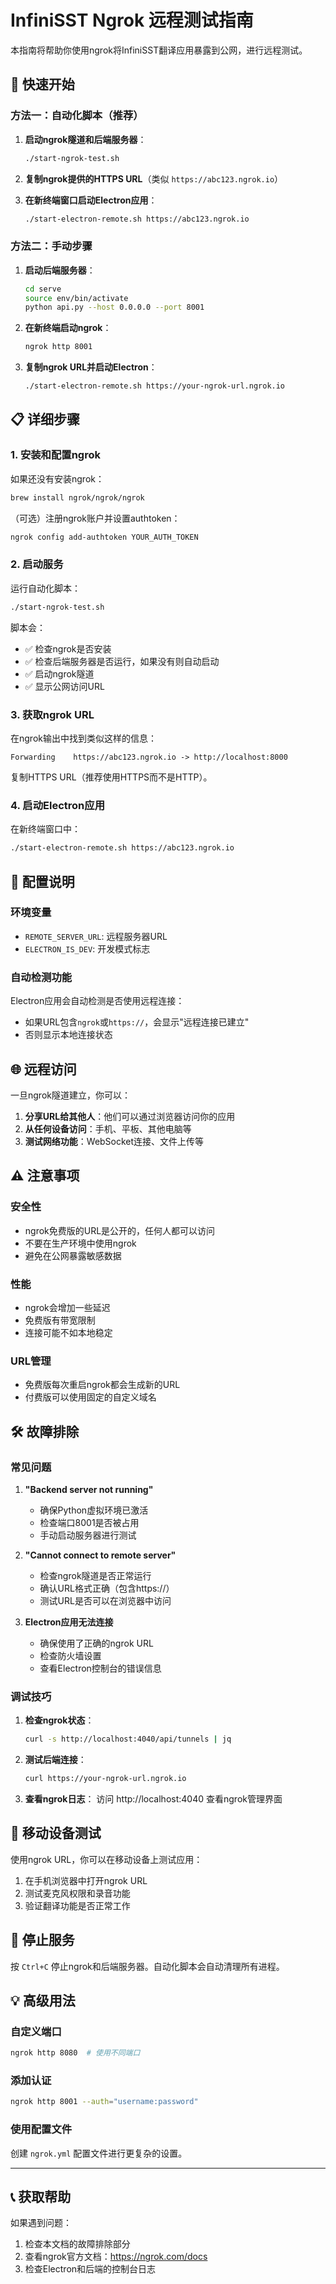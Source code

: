 # InfiniSST Ngrok 远程测试指南

本指南将帮助你使用ngrok将InfiniSST翻译应用暴露到公网，进行远程测试。

## 🚀 快速开始

### 方法一：自动化脚本（推荐）

1. **启动ngrok隧道和后端服务器**：
   ```bash
   ./start-ngrok-test.sh
   ```
   
2. **复制ngrok提供的HTTPS URL**（类似 `https://abc123.ngrok.io`）

3. **在新终端窗口启动Electron应用**：
   ```bash
   ./start-electron-remote.sh https://abc123.ngrok.io
   ```

### 方法二：手动步骤

1. **启动后端服务器**：
   ```bash
   cd serve
   source env/bin/activate
   python api.py --host 0.0.0.0 --port 8001
   ```

2. **在新终端启动ngrok**：
   ```bash
   ngrok http 8001
   ```

3. **复制ngrok URL并启动Electron**：
   ```bash
   ./start-electron-remote.sh https://your-ngrok-url.ngrok.io
   ```

## 📋 详细步骤

### 1. 安装和配置ngrok

如果还没有安装ngrok：
```bash
brew install ngrok/ngrok/ngrok
```

（可选）注册ngrok账户并设置authtoken：
```bash
ngrok config add-authtoken YOUR_AUTH_TOKEN
```

### 2. 启动服务

运行自动化脚本：
```bash
./start-ngrok-test.sh
```

脚本会：
- ✅ 检查ngrok是否安装
- ✅ 检查后端服务器是否运行，如果没有则自动启动
- ✅ 启动ngrok隧道
- ✅ 显示公网访问URL

### 3. 获取ngrok URL

在ngrok输出中找到类似这样的信息：
```
Forwarding    https://abc123.ngrok.io -> http://localhost:8000
```

复制HTTPS URL（推荐使用HTTPS而不是HTTP）。

### 4. 启动Electron应用

在新终端窗口中：
```bash
./start-electron-remote.sh https://abc123.ngrok.io
```

## 🔧 配置说明

### 环境变量

- `REMOTE_SERVER_URL`: 远程服务器URL
- `ELECTRON_IS_DEV`: 开发模式标志

### 自动检测功能

Electron应用会自动检测是否使用远程连接：
- 如果URL包含`ngrok`或`https://`，会显示"远程连接已建立"
- 否则显示本地连接状态

## 🌐 远程访问

一旦ngrok隧道建立，你可以：

1. **分享URL给其他人**：他们可以通过浏览器访问你的应用
2. **从任何设备访问**：手机、平板、其他电脑等
3. **测试网络功能**：WebSocket连接、文件上传等

## ⚠️ 注意事项

### 安全性
- ngrok免费版的URL是公开的，任何人都可以访问
- 不要在生产环境中使用ngrok
- 避免在公网暴露敏感数据

### 性能
- ngrok会增加一些延迟
- 免费版有带宽限制
- 连接可能不如本地稳定

### URL管理
- 免费版每次重启ngrok都会生成新的URL
- 付费版可以使用固定的自定义域名

## 🛠️ 故障排除

### 常见问题

1. **"Backend server not running"**
   - 确保Python虚拟环境已激活
   - 检查端口8001是否被占用
   - 手动启动服务器进行测试

2. **"Cannot connect to remote server"**
   - 检查ngrok隧道是否正常运行
   - 确认URL格式正确（包含https://）
   - 测试URL是否可以在浏览器中访问

3. **Electron应用无法连接**
   - 确保使用了正确的ngrok URL
   - 检查防火墙设置
   - 查看Electron控制台的错误信息

### 调试技巧

1. **检查ngrok状态**：
   ```bash
   curl -s http://localhost:4040/api/tunnels | jq
   ```

2. **测试后端连接**：
   ```bash
   curl https://your-ngrok-url.ngrok.io
   ```

3. **查看ngrok日志**：
   访问 http://localhost:4040 查看ngrok管理界面

## 📱 移动设备测试

使用ngrok URL，你可以在移动设备上测试应用：

1. 在手机浏览器中打开ngrok URL
2. 测试麦克风权限和录音功能
3. 验证翻译功能是否正常工作

## 🔄 停止服务

按 `Ctrl+C` 停止ngrok和后端服务器。自动化脚本会自动清理所有进程。

## 💡 高级用法

### 自定义端口
```bash
ngrok http 8080  # 使用不同端口
```

### 添加认证
```bash
ngrok http 8001 --auth="username:password"
```

### 使用配置文件
创建 `ngrok.yml` 配置文件进行更复杂的设置。

---

## 📞 获取帮助

如果遇到问题：
1. 检查本文档的故障排除部分
2. 查看ngrok官方文档：https://ngrok.com/docs
3. 检查Electron和后端的控制台日志 